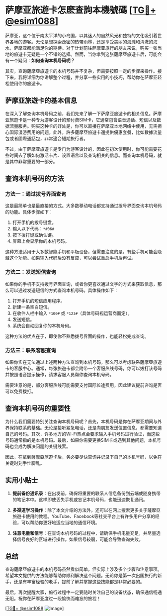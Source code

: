 # 萨摩亚旅遊卡怎麽查詢本機號碼 [[TG💪+ @esim1088](https://t.me/s/esim1088)]

萨摩亚，这个位于南太平洋的小岛国，以其迷人的自然风光和独特的文化吸引着世界各地的游客。无论是想探索茂密的热带雨林，还是享受美丽的海滩和清澈的海水，萨摩亚都能满足你的期待。对于计划前往萨摩亚旅行的朋友来说，购买一张当地的旅遊卡无疑是一个不错的选择。然而，当你拿到这张薩摩亞旅遊卡后，可能会有一个疑问：**如何查询本机号码呢？**

其实，查询薩摩亞旅遊卡的本机号码并不复杂，但需要按照一定的步骤来操作。接下来，我将详细为你讲解整个过程，并分享一些实用的小技巧，帮助你在萨摩亚轻松使用你的旅遊卡。

## 萨摩亚旅遊卡的基本信息

在深入了解查询本机号码之前，我们先来了解一下萨摩亚旅遊卡的相关信息。萨摩亚旅遊卡是一种专为游客设计的预付费SIM卡，它通常包含语音通话、短信以及数据流量服务。购买这种卡的好处是，你可以直接在萨摩亚本地网络中使用，无需担心国际漫游费用的问题。此外，許多薩摩亞旅遊卡還提供優惠套餐，比如數據流量包或者國際通話包，非常適合短期旅行者。

不过，由于萨摩亚旅遊卡是专门为游客设计的，因此在初次使用时，你可能需要花些时间去了解如何激活卡片、设置语言以及查询相关的信息。而查询本机号码，就是其中非常重要的一部分。

## 查询本机号码的方法

### 方法一：通过拨号界面查询

这是最简单也是最直接的方式。大多数移动电话都支持通过拨号界面查询本机号码的功能。具体步骤如下：

1. 打开手机的拨号键盘。
2. 输入以下代码：`*#06#`
3. 按下拨打键或确认键。
4. 屏幕上会显示你的本机号码。

这种方法适用于大多数智能手机和平板设备，但需要注意的是，有些手机可能会隐藏这个功能。如果输入代码后没有反应，可以尝试重启手机后再试。

### 方法二：发送短信查询

如果你的手机不支持拨号界面查询，或者你更喜欢通过文字的方式来获取信息，那么可以通过发送短信的方式查询本机号码。具体操作如下：

1. 打开手机的短信应用程序。
2. 新建一条空白短信。
3. 在收件人栏中输入 `*100#` 或 `*123#`（具体号码视运营商而定）。
4. 发送短信。
5. 系统会自动回复你的本机号码。

这种方法的优点在于，即使你不熟悉拨号界面的操作，也能轻松完成查询。

### 方法三：联系客服查询

如果你实在无法通过上述两种方法查询到本机号码，那么可以考虑联系薩摩亞旅遊卡的客服中心。通常，每张旅遊卡都会附带一个客服热线号码，你可以拨打该号码并按照语音提示操作，请求客服人员帮你查询本机号码。

需要注意的是，部分客服热线可能需要支付国际长途费用，因此建议提前咨询是否可以免费拨打。

## 查询本机号码的重要性

为什么我们需要特别关注查询本机号码呢？首先，本机号码是你在萨摩亚期间与外界保持联系的基础。无论是接听紧急电话，还是向朋友发送位置信息，都需要知道自己的号码。其次，许多地方的Wi-Fi热点会要求输入手机号码进行验证，而这些号码通常指的是本机号码。最后，如果你需要更换SIM卡或遇到其他问题，本机号码也会成为解决问题的关键线索。

因此，在拿到薩摩亞旅遊卡后，务必要尽快查询并记录下自己的本机号码，以免在关键时刻手忙脚乱。

## 实用小贴士

1. **提前备份通讯录**：在出发前，确保将重要的联系人信息备份到云端或随身携带的笔记本中。这样即使丢失手机或忘记本机号码，也能迅速恢复通讯。
   
2. **多渠道学习操作**：除了本文介绍的方法外，还可以在网上搜索更多关于薩摩亞旅遊卡使用的教程。YouTube、Facebook等社交平台上有许多用户分享的经验，可以帮助你更好地适应当地的通信环境。

3. **注意电量和信号**：在查询本机号码的过程中，请确保手机电量充足，并尽量选择信号良好的区域进行操作。如果信号较弱，可能会导致查询失败。

## 总结

查询薩摩亞旅遊卡的本机号码虽然看似简单，但实际上涉及多个步骤和注意事项。希望本文提供的方法能够帮助你顺利解决这个问题。无论你是第一次出国旅行的新手，还是有丰富经验的老手，提前了解并掌握这些技能都是非常必要的。

最后，再次提醒大家，旅行过程中一定要随时关注自己的设备状态，确保通信畅通无阻。祝你在萨摩亚度过一段愉快而难忘的旅程！

[[TG💪+ @esim1088](https://t.me/s/esim1088) ![Image](https://i.postimg.cc/4NQfJmqS/Snipaste-2025-05-13-00-14-12.png)]